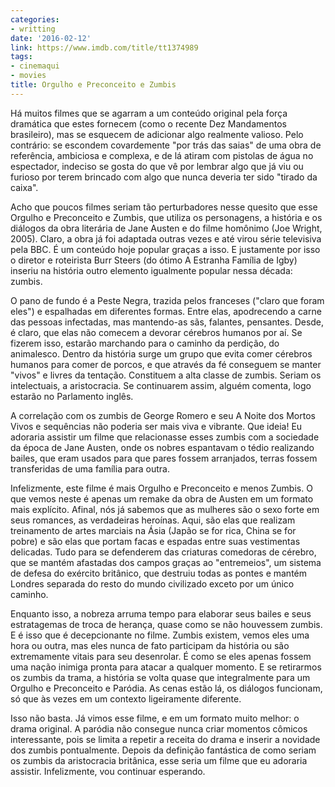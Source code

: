 ```yaml
---
categories:
- writting
date: '2016-02-12'
link: https://www.imdb.com/title/tt1374989
tags:
- cinemaqui
- movies
title: Orgulho e Preconceito e Zumbis
---
```


Há muitos filmes que se agarram a um conteúdo original pela força dramática que estes fornecem (como o recente Dez Mandamentos brasileiro), mas se esquecem de adicionar algo realmente valioso. Pelo contrário: se escondem covardemente "por trás das saias" de uma obra de referência, ambiciosa e complexa, e de lá atiram com pistolas de água no espectador, indeciso se gosta do que vê por lembrar algo que já viu ou furioso por terem brincado com algo que nunca deveria ter sido "tirado da caixa".

Acho que poucos filmes seriam tão perturbadores nesse quesito que esse Orgulho e Preconceito e Zumbis, que utiliza os personagens, a história e os diálogos da obra literária de Jane Austen e do filme homônimo (Joe Wright, 2005). Claro, a obra já foi adaptada outras vezes e até virou série televisiva pela BBC. É um conteúdo hoje popular graças a isso. E justamente por isso o diretor e roteirista Burr Steers (do ótimo A Estranha Família de Igby) inseriu na história outro elemento igualmente popular nessa década: zumbis.

O pano de fundo é a Peste Negra, trazida pelos franceses ("claro que foram eles") e espalhadas em diferentes formas. Entre elas, apodrecendo a carne das pessoas infectadas, mas mantendo-as sãs, falantes, pensantes. Desde, é claro, que elas não comecem a devorar cérebros humanos por aí. Se fizerem isso, estarão marchando para o caminho da perdição, do animalesco. Dentro da história surge um grupo que evita comer cérebros humanos para comer de porcos, e que através da fé conseguem se manter "vivos" e livres da tentação. Constituem a alta classe de zumbis. Seriam os intelectuais, a aristocracia. Se continuarem assim, alguém comenta, logo estarão no Parlamento inglês.

A correlação com os zumbis de George Romero e seu A Noite dos Mortos Vivos e sequências não poderia ser mais viva e vibrante. Que ideia! Eu adoraria assistir um filme que relacionasse esses zumbis com a sociedade da época de Jane Austen, onde os nobres espantavam o tédio realizando bailes, que eram usados para que pares fossem arranjados, terras fossem transferidas de uma família para outra.

Infelizmente, este filme é mais Orgulho e Preconceito e menos Zumbis. O que vemos neste é apenas um remake da obra de Austen em um formato mais explícito. Afinal, nós já sabemos que as mulheres são o sexo forte em seus romances, as verdadeiras heroínas. Aqui, são elas que realizam treinamento de artes marciais na Ásia (Japão se for rica, China se for pobre) e são elas que portam facas e espadas entre suas vestimentas delicadas. Tudo para se defenderem das criaturas comedoras de cérebro, que se mantém afastadas dos campos graças ao "entremeios", um sistema de defesa do exército britânico, que destruiu todas as pontes e mantém Londres separada do resto do mundo civilizado exceto por um único caminho.

Enquanto isso, a nobreza arruma tempo para elaborar seus bailes e seus estratagemas de troca de herança, quase como se não houvessem zumbis. E é isso que é decepcionante no filme. Zumbis existem, vemos eles uma hora ou outra, mas eles nunca de fato participam da história ou são extremamente vitais para seu desenrolar. É como se eles apenas fossem uma nação inimiga pronta para atacar a qualquer momento. E se retirarmos os zumbis da trama, a história se volta quase que integralmente para um Orgulho e Preconceito e Paródia. As cenas estão lá, os diálogos funcionam, só que às vezes em um contexto ligeiramente diferente.

Isso não basta. Já vimos esse filme, e em um formato muito melhor: o drama original. A paródia não consegue nunca criar momentos cômicos interessante, pois se limita a repetir a receita do drama e inserir a novidade dos zumbis pontualmente. Depois da definição fantástica de como seriam os zumbis da aristocracia britânica, esse seria um filme que eu adoraria assistir. Infelizmente, vou continuar esperando.
